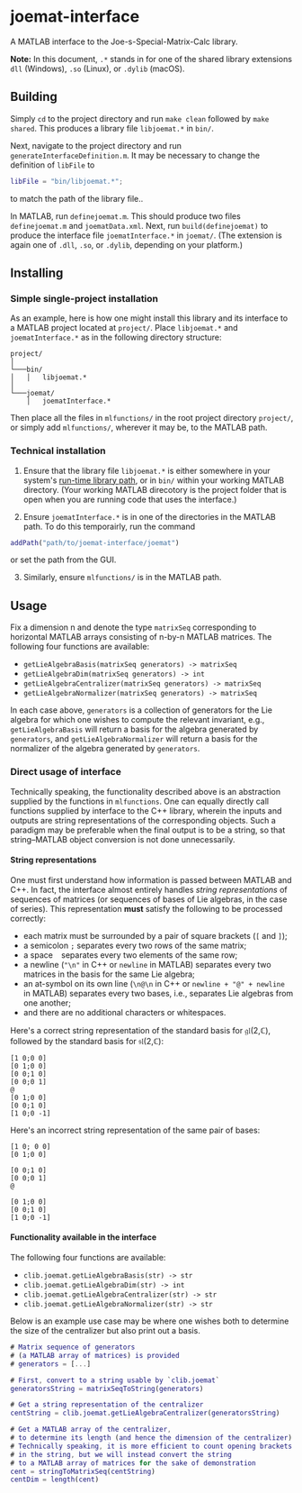 # joemat-interface

A MATLAB interface to the Joe-s-Special-Matrix-Calc library.

**Note:** In this document, `.*` stands in for one of the shared library
extensions `dll` (Windows), `.so` (Linux), or `.dylib` (macOS).

## Building

Simply `cd` to the project directory and run `make clean` followed by `make shared`.
This produces a library file `libjoemat.*` in `bin/`.

Next, navigate to the project directory and run `generateInterfaceDefinition.m`.
It may be necessary to change the definition of `libFile` to
```m
libFile = "bin/libjoemat.*";
```
to match the path of the library file..

In MATLAB, run `definejoemat.m`. This should produce two files
`definejoemat.m` and `joematData.xml`. Next, run
`build(definejoemat)` to produce the interface file
`joematInterface.*` in `joemat/`.
(The extension is again one of `.dll`, `.so`, or `.dylib`,
depending on your platform.)

## Installing

### Simple single-project installation

As an example, here is how one might install this library and its
interface to a MATLAB project located at `project/`.
Place `libjoemat.*` and `joematInterface.*`
as in the following directory structure:
```
project/
│
└───bin/
│   │   libjoemat.*
│
└───joemat/
    │   joematInterface.*
```
Then place all the files in `mlfunctions/` in the root project directory `project/`,
or simply add `mlfunctions/`, wherever it may be, to the MATLAB path.

### Technical installation

1. Ensure that the library file `libjoemat.*` is
either somewhere in your system's
[run-time library path](https://www.mathworks.com/help/matlab/matlab_external/set-run-time-library-path-for-c-interface.html),
or in `bin/` within your working MATLAB directory.
(Your working MATLAB direcotory is the project folder that
is open when you are running code that uses the interface.)

2. Ensure `joematInterface.*` is in one of the directories
in the MATLAB path. To do this temporairly, run the command
```m
addPath("path/to/joemat-interface/joemat")
```
or set the path from the GUI.

3. Similarly, ensure `mlfunctions/` is in the MATLAB path.

## Usage
Fix a dimension n and denote the type `matrixSeq` corresponding to
horizontal MATLAB arrays consisting of n-by-n MATLAB matrices.
The following four functions are available:
* `getLieAlgebraBasis(matrixSeq generators) -> matrixSeq`
* `getLieAlgebraDim(matrixSeq generators) -> int`
* `getLieAlgebraCentralizer(matrixSeq generators) -> matrixSeq`
* `getLieAlgebraNormalizer(matrixSeq generators) -> matrixSeq`

In each case above, `generators` is a collection of generators
for the Lie algebra for which one wishes to compute the
relevant invariant, e.g., `getLieAlgebraBasis` will return
a basis for the algebra generated by `generators`,
and `getLieAlgebraNormalizer` will return
a basis for the normalizer of the algebra generated by `generators`.

### Direct usage of interface
Technically speaking, the functionality described above is an
abstraction supplied by the functions in `mlfunctions`.
One can equally directly call functions supplied by interface to
the C++ library, wherein the inputs and outputs are
string representations of the corresponding objects.
Such a paradigm may be preferable when the final output
is to be a string, so that string–MATLAB object conversion
is not done unnecessarily.

#### String representations
One must first understand how information is passed between
MATLAB and C++. In fact, the interface almost entirely handles
*string representations* of sequences of matrices
(or sequences of bases of Lie algebras, in the case of series).
This representation **must** satisfy the following to be processed correctly:
* each matrix must be surrounded by a pair of square brackets (`[` and `]`);
* a semicolon `;` separates every two rows of the same matrix;
* a space ` ` separates every two elements of the same row;
* a newline (`"\n"` in C++ or `newline` in MATLAB) separates every two matrices in the basis for the same Lie algebra;
* an at-symbol on its own line (`\n@\n` in C++ or `newline + "@" + newline` in MATLAB) separates every two bases, i.e., separates Lie algebras from one another;
* and there are no additional characters or whitespaces.

Here's a correct string representation of the standard basis for 𝔤𝔩(2,ℂ),
followed by the standard basis for 𝔰𝔩(2,ℂ):
```
[1 0;0 0]
[0 1;0 0]
[0 0;1 0]
[0 0;0 1]
@
[0 1;0 0]
[0 0;1 0]
[1 0;0 -1]
```
Here's an incorrect string representation of the same pair of bases:
```
[1 0; 0 0]
[0 1;0 0]

[0 0;1 0]
[0 0;0 1]
@

[0 1;0 0]
[0 0;1 0]
[1 0;0 -1]
```
#### Functionality available in the interface
The following four functions are available:
* `clib.joemat.getLieAlgebraBasis(str) -> str`
* `clib.joemat.getLieAlgebraDim(str) -> int`
* `clib.joemat.getLieAlgebraCentralizer(str) -> str`
* `clib.joemat.getLieAlgebraNormalizer(str) -> str`

Below is an example use case may be where one wishes both to
determine the size of the centralizer but also print out a basis.
```m
# Matrix sequence of generators
# (a MATLAB array of matrices) is provided
# generators = [...]

# First, convert to a string usable by `clib.joemat`
generatorsString = matrixSeqToString(generators)

# Get a string representation of the centralizer
centString = clib.joemat.getLieAlgebraCentralizer(generatorsString)

# Get a MATLAB array of the centralizer,
# to determine its length (and hence the dimension of the centralizer)
# Technically speaking, it is more efficient to count opening brackets
# in the string, but we will instead convert the string
# to a MATLAB array of matrices for the sake of demonstration
cent = stringToMatrixSeq(centString)
centDim = length(cent)
```
